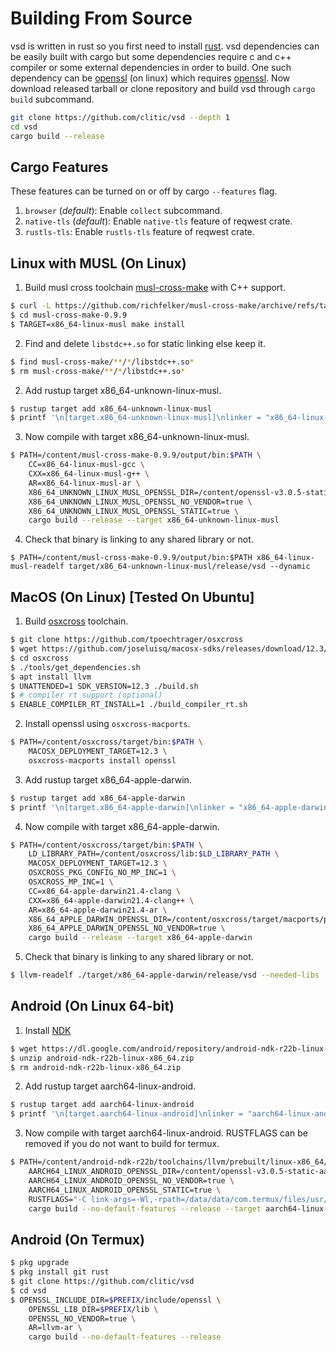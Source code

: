 # Building From Source

vsd is written in rust so you first need to install [rust](https://www.rust-lang.org). vsd dependencies can be easily built with cargo but some dependencies require c and c++ compiler or some external dependencies in order to build. One such dependency can be [openssl](https://docs.rs/openssl/latest/openssl) (on linux) which requires [openssl](https://github.com/openssl/openssl). Now download released tarball or clone repository and build vsd through `cargo build` subcommand.

```bash
git clone https://github.com/clitic/vsd --depth 1
cd vsd
cargo build --release
```

## Cargo Features

These features can be turned on or off by cargo `--features` flag.

1. `browser` (*default*): Enable `collect` subcommand.
2. `native-tls` (*default*): Enable `native-tls` feature of reqwest crate.
3. `rustls-tls`: Enable `rustls-tls` feature of reqwest crate.

## Linux with MUSL (On Linux)

1. Build musl cross toolchain [musl-cross-make](https://github.com/richfelker/musl-cross-make) with C++ support.

```bash
$ curl -L https://github.com/richfelker/musl-cross-make/archive/refs/tags/v0.9.9.tar.gz | tar xz -C .
$ cd musl-cross-make-0.9.9
$ TARGET=x86_64-linux-musl make install
```

2. Find and delete `libstdc++.so` for static linking else keep it.

```bash
$ find musl-cross-make/**/*/libstdc++.so*
$ rm musl-cross-make/**/*/libstdc++.so*
```

2. Add rustup target x86_64-unknown-linux-musl.

```bash
$ rustup target add x86_64-unknown-linux-musl
$ printf '\n[target.x86_64-unknown-linux-musl]\nlinker = "x86_64-linux-musl-gcc"\n' >> $HOME/.cargo/config.toml
```

3. Now compile with target x86_64-unknown-linux-musl.

```bash
$ PATH=/content/musl-cross-make-0.9.9/output/bin:$PATH \
    CC=x86_64-linux-musl-gcc \
    CXX=x86_64-linux-musl-g++ \
    AR=x86_64-linux-musl-ar \
    X86_64_UNKNOWN_LINUX_MUSL_OPENSSL_DIR=/content/openssl-v3.0.5-static-x86_64-linux-musl \
    X86_64_UNKNOWN_LINUX_MUSL_OPENSSL_NO_VENDOR=true \
    X86_64_UNKNOWN_LINUX_MUSL_OPENSSL_STATIC=true \
    cargo build --release --target x86_64-unknown-linux-musl
```

4. Check that binary is linking to any shared library or not.

```
$ PATH=/content/musl-cross-make-0.9.9/output/bin:$PATH x86_64-linux-musl-readelf target/x86_64-unknown-linux-musl/release/vsd --dynamic
```

## MacOS (On Linux) [Tested On Ubuntu]

1. Build [osxcross](https://github.com/tpoechtrager/osxcross) toolchain.

```bash
$ git clone https://github.com/tpoechtrager/osxcross
$ wget https://github.com/joseluisq/macosx-sdks/releases/download/12.3/MacOSX12.3.sdk.tar.xz -O osxcross/tarballs/MacOSX12.3.sdk.tar.xz
$ cd osxcross
$ ./tools/get_dependencies.sh
$ apt install llvm
$ UNATTENDED=1 SDK_VERSION=12.3 ./build.sh
$ # compiler rt support (optional)
$ ENABLE_COMPILER_RT_INSTALL=1 ./build_compiler_rt.sh
```

2. Install openssl using `osxcross-macports`.

```bash
$ PATH=/content/osxcross/target/bin:$PATH \
    MACOSX_DEPLOYMENT_TARGET=12.3 \
    osxcross-macports install openssl
```

3. Add rustup target x86_64-apple-darwin.

```bash
$ rustup target add x86_64-apple-darwin
$ printf '\n[target.x86_64-apple-darwin]\nlinker = "x86_64-apple-darwin21.4-clang"\n' >> $HOME/.cargo/config.toml
```

4. Now compile with target x86_64-apple-darwin.

```bash
$ PATH=/content/osxcross/target/bin:$PATH \
    LD_LIBRARY_PATH=/content/osxcross/lib:$LD_LIBRARY_PATH \
    MACOSX_DEPLOYMENT_TARGET=12.3 \
    OSXCROSS_PKG_CONFIG_NO_MP_INC=1 \
    OSXCROSS_MP_INC=1 \
    CC=x86_64-apple-darwin21.4-clang \
    CXX=x86_64-apple-darwin21.4-clang++ \
    AR=x86_64-apple-darwin21.4-ar \
    X86_64_APPLE_DARWIN_OPENSSL_DIR=/content/osxcross/target/macports/pkgs/opt/local/libexec/openssl3 \
    X86_64_APPLE_DARWIN_OPENSSL_NO_VENDOR=true \
    cargo build --release --target x86_64-apple-darwin
```

5. Check that binary is linking to any shared library or not.

```bash
$ llvm-readelf ./target/x86_64-apple-darwin/release/vsd --needed-libs
```

## Android (On Linux 64-bit)

1. Install [NDK](https://developer.android.com/ndk/downloads)

```bash
$ wget https://dl.google.com/android/repository/android-ndk-r22b-linux-x86_64.zip
$ unzip android-ndk-r22b-linux-x86_64.zip
$ rm android-ndk-r22b-linux-x86_64.zip
```

2. Add rustup target aarch64-linux-android.

```bash
$ rustup target add aarch64-linux-android
$ printf '\n[target.aarch64-linux-android]\nlinker = "aarch64-linux-android30-clang"\n' >> $HOME/.cargo/config.toml
```

3. Now compile with target aarch64-linux-android. RUSTFLAGS can be removed if you do not want to build for termux.

```bash
$ PATH=/content/android-ndk-r22b/toolchains/llvm/prebuilt/linux-x86_64/bin:$PATH \
    AARCH64_LINUX_ANDROID_OPENSSL_DIR=/content/openssl-v3.0.5-static-aarch64-linux-android30 \
    AARCH64_LINUX_ANDROID_OPENSSL_NO_VENDOR=true \
    AARCH64_LINUX_ANDROID_OPENSSL_STATIC=true \
    RUSTFLAGS="-C link-args=-Wl,-rpath=/data/data/com.termux/files/usr/lib -C link-args=-Wl,--enable-new-dtags" \
    cargo build --no-default-features --release --target aarch64-linux-android
```

## Android (On Termux)

```bash
$ pkg upgrade
$ pkg install git rust
$ git clone https://github.com/clitic/vsd
$ cd vsd
$ OPENSSL_INCLUDE_DIR=$PREFIX/include/openssl \
    OPENSSL_LIB_DIR=$PREFIX/lib \
    OPENSSL_NO_VENDOR=true \
    AR=llvm-ar \
    cargo build --no-default-features --release
```

